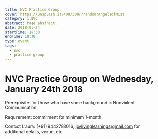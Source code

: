 ```yaml
---
title: NVC Practice Group
cover: https://unsplash.it/400/300/?random?AngelsofMist
category: 1.NVC
abstract: Page abstract.
date: 2018-01-24
startTime: 16:30
endTime: 18:30
type: event
tags:
  - nvc
  - practice-group
---
```


# NVC Practice Group on Wednesday, January 24th 2018

Prerequisite: for those who have some background in Nonviolent Communication

Requirement: commitment for minimum 1-month

Contact L’aura: (+91) 9442788016, joylivinglearning@gmail.com for additional details, venue, etc.

